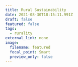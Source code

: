 ```yaml
---
title: Rural Sustainability
date: 2021-08-30T18:15:11.991Z
draft: false
featured: false
tags:
  - rurality
external_link: none
image:
  filename: featured
  focal_point: Smart
  preview_only: false
---
```

